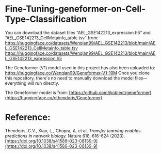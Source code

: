 # Fine-Tuning-geneformer-on-Cell-Type-Classification

You can download the dataset files “AEL\_GSE142213\_expression.h5” and “AEL\_GSE142213\_CellMetainfo\_table.tsv” from:
https://huggingface.co/datasets/Wenqian99/AEL_GSE142213/blob/main/AEL_GSE142213_CellMetainfo_table.tsv
https://huggingface.co/datasets/Wenqian99/AEL_GSE142213/blob/main/AEL_GSE142213_expression.h5

The Geneformer (V1) model used in this project has also been uploaded to:
https://huggingface.co/Wenqian99/Geneformer-V1-10M
Once you clone this repository, there's no need to manually download the model files—everything will run directly.

The Geneformer model is from:
[https://github.com/jkobject/geneformer](https://huggingface.co/ctheodoris/Geneformer)

# Reference:
Theodoris, C.V., Xiao, L., Chopra, A. et al. *Transfer learning enables predictions in network biology.* Nature 618, 616–624 (2023). [https://doi.org/10.1038/s41586-023-06139-9](https://doi.org/10.1038/s41586-023-06139-9)
